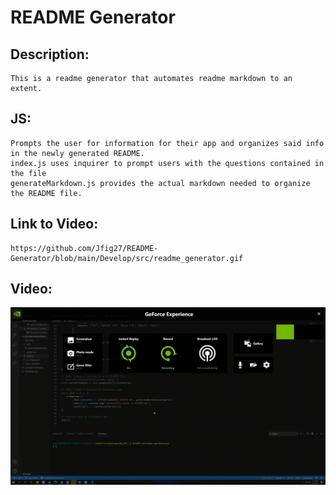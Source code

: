 # README Generator

## Description:
    This is a readme generator that automates readme markdown to an extent.

## JS:
    Prompts the user for information for their app and organizes said info in the newly generated README.
    index.js uses inquirer to prompt users with the questions contained in the file
    generateMarkdown.js provides the actual markdown needed to organize the README file.

## Link to Video: 
    https://github.com/Jfig27/README-Generator/blob/main/Develop/src/readme_generator.gif

## Video: 
![gif of readme generator](./Develop/src/readme_generator.gif)